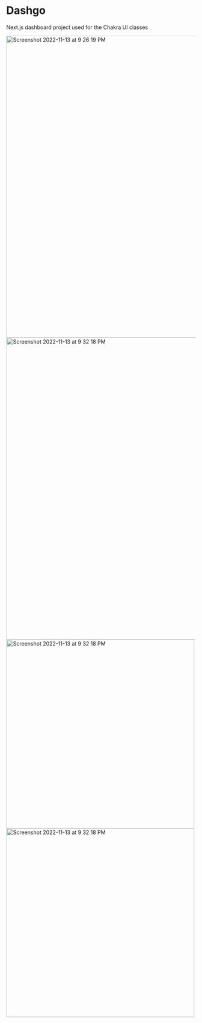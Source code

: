 # Dashgo
Next.js dashboard project used for the Chakra UI classes

<img width="800" alt="Screenshot 2022-11-13 at 9 26 19 PM" src="https://user-images.githubusercontent.com/4079159/201555029-c375a5ba-c167-4a46-b881-7f97a63047b7.png">
<img width="800" alt="Screenshot 2022-11-13 at 9 32 18 PM" src="https://user-images.githubusercontent.com/4079159/201555033-f5a657ed-9184-46e0-9094-bc4ca4b654e6.png">

<img width="500" alt="Screenshot 2022-11-13 at 9 32 18 PM" src="https://user-images.githubusercontent.com/4079159/201554996-7c8ecefb-6249-45ed-b1c4-2e5d8ad61a4a.PNG">
<img width="500" alt="Screenshot 2022-11-13 at 9 32 18 PM" src="https://user-images.githubusercontent.com/4079159/201555005-ac19c595-38d6-4693-a8bb-21f2ac66fe18.PNG">

